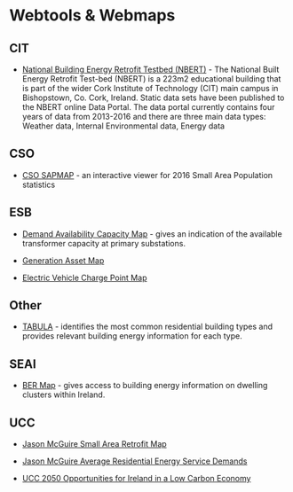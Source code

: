 # Webtools & Webmaps

## CIT

- [National Building Energy Retrofit Testbed (NBERT)](https://nbert-research.squarespace.com) - The National Built Energy Retrofit Test-bed (NBERT) is a 223m2 educational building that is part of the wider Cork Institute of Technology (CIT) main campus in Bishopstown, Co. Cork, Ireland. Static data sets have been published to the NBERT online Data Portal. The data portal currently contains four years of data from 2013-2016 and there are three main data types: Weather data, Internal Environmental data, Energy data

## CSO

- [CSO SAPMAP](http://census.cso.ie/sapmap/) - an interactive viewer for 2016 Small Area Population statistics

## ESB

- [Demand Availability Capacity Map](https://www.esbnetworks.ie/demand-availability-capacity-map) - gives an indication of the available transformer capacity at primary substations.

- [Generation Asset Map](https://esb.ie/our-businesses/generation-energy-trading-new/generation-asset-map)

- [Electric Vehicle Charge Point Map](https://esb.ie/ecars/charge-point-map)

## Other

- [TABULA](http://webtool.building-typology.eu) - identifies the most common residential building types and provides relevant building energy information for each type.

## SEAI

- [BER Map](https://www.seai.ie/technologies/seai-maps/ber-map/) - gives access to building energy information on dwelling clusters within Ireland.

## UCC

- [Jason McGuire Small Area Retrofit Map](https://public.tableau.com/profile/jason.mc.guire#!/vizhome/SmallAreaRetrofitHotspot/RetrofitHotspots)

- [Jason McGuire Average Residential Energy Service Demands](https://public.tableau.com/profile/jason.mc.guire#!/vizhome/BERDatabase/BEROverview)

- [UCC 2050 Opportunities for Ireland in a Low Carbon Economy](https://public.tableau.com/profile/ucc.2050.project#!/vizhome/Our2050OpportunitiesforIrelandinaLowCarbonEconomy_0/Introduction)
